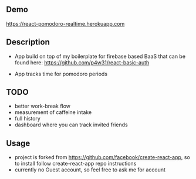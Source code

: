 ## Demo
https://react-pomodoro-realtime.herokuapp.com

## Description

* App build on top of my boilerplate for firebase based BaaS that can be found here: https://github.com/p4w31/react-basic-auth

* App tracks time for pomodoro periods 

## TODO
* better work-break flow
* measurement of caffeine intake
* full history
* dashboard where you can track invited friends

## Usage
- project is forked from https://github.com/facebook/create-react-app, so to install follow create-react-app repo instructions
- currently no Guest account, so feel free to ask me for account

